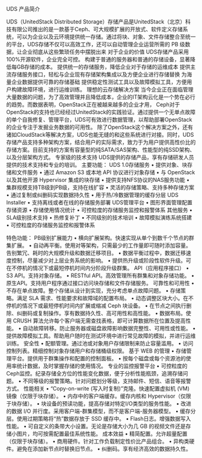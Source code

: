 UDS 产品简介

UDS（UnitedStack Distributed Storage）存储产品是UnitedStack（北京）科技有限公司推出的是一款基于Ceph、可大规模扩展的开放式、软件定义存储系统，可以为企业以及云环境提供统一存储。通过将块、对象、文件存储整合至统一的平台，UDS存储不仅可以高效工作，还可以自动管理企业运营所需的 PB 级数据，让企业彻底从这些繁琐任务中摆脱出来
对于企业的价值
UDS存储产品采用100%开源软件，企业完全可控。
构建于普通的服务器和普通的存储设备，显著降低每GB存储的成本。
提供统一的存储服务，降低企业对于存储的运维成本
提供主流存储服务接口，轻松与企业现有存储架构集成以及方便企业进行存储替换
为海量企业数据提供可靠的存储基础
提供稳定性测试工具以及故障模拟工具，方便用户构建故障环境，进行运维训练。
理想的云存储解决方案
当今企业正在面临管理大量数据的问题，为了高效管理并且降低成本，企业的IT架构云化是一个势在必行的趋势。而数据表明，OpenStack正在被越来越多的企业才用， Ceph对于OpenStack的支持也已经经过UnitedStack的实践验证。通过提供一个无单点故障的单个自我修复、管理平台，UDS可有效进行数据管理，以帮助部署OpenStack的企业专注于发掘业务数据的可用性。
除了OpenStack这个解决方案之外，还有诸如CloudStack等解决方案，UDS也能无缝的和这些系统进行对接。同时，UDS存储产品支持多种架构方案，结合用户的实际需求，致力于为用户提供高性价比的存储方案。目前支持的方案有容量型的纯SATA/SAS架构、性能型的纯SSD架构、以及分层架构方式。
专家级的技术支持
UDS提供的存储产品，享有存储研发人员提供的技术支持和专业的培训。
主要功能：
UDS 1.0存储服务
• 提供对象、块存储和文件服务
• 通过 Amazon S3 或本地 API 协议进行对象存储
• 与 OpenStack以及其他开源 Hypervisor 集成的块存储
• 提供支持NFS协议的NAS服务功能
• 集群规模支持TB级到PB级，支持在线扩容
• 灵活的存储策略、支持多种存储方案
• 通过复制或纠删码实现数据持久性
• 用于热/冷数据管理的缓存分层
UDS Installer
• 支持离线或者在线的存储服务部署
UDS管理平台
• 图形界面管理配置存储资源
• 存储使用情况统计
• 可控粒度的存储服务监控和报警体系
其他服务
• SLA级别技术支持
• 热修复补丁
• 不同级别的技术培训
• 故障模拟演练系统搭建
• 可控粒度的存储服务监控和报警体系 
 
特色功能：
PB级别扩展能力
• 横向扩展架构。快速实现从单个到数千个节点的群集扩展。
• 自动再平衡。使用对等架构，只需最少的工作量即可随时添加容量。告别繁冗、耗时的大规模升级和数据迁移项目。
• 数据平衡过程中，数据迁移速度控制，尽量减少对上层业务系统的影响。
• 提供热升级或阶段性软件升级。可在不停机的情况下或最短停机时间内分阶段升级群集。
API（应用程序接口）
• S3 API。支持对象存储。
• RESTful API。高效管理所有群集和对象存储功能。
• 原生API。支持用户程序通过接口访问块存储和文件存储服务。
可靠性和可用性
• 不存在单点故障。整个存储从设计到实现，充分考虑单点故障问题。
• 存储策略。满足 SLA 需求、性能要求和故障域的配置布局。
• 动态调整区块大小。在不停机的情况下或最短停机时间内扩展或缩减 Ceph 块设备。
• 在节点之间执行删除、纠删码或复制操作。享有数据持久性、高可用性和高性能。
• 数据布局。使用 CRUSH 算法允许每个客户端无需查找表格，即可计算数据所在位置及提高性能。
• 自动故障转移。防止服务器或磁盘故障影响数据完整性、可用性或性能。
• 提供故障模拟工具。帮助用户随时在测试环境中进行常见故障的模拟，并进行运维训练。
安全性
• 配额管理。通过池或对象用户存储限制来防止容量滥用。
• 访问控制列表。精细控制对象存储用户和存储桶级权限。
基于 WEB 的管理
• 存储管理平台。提供用于群集操作和配置的控制面板。
• 按每个磁盘或每个资源池的使用率统计数据，及时掌握存储的使用情况。
专业的监控报警平台
• 可控粒度的Ceph监控。纪录存储全方位的性能变化数据，便于分析性能瓶颈，追溯存储问题。
• 不同等级的报警策略。针对问题划分等级，支持邮件、短信、语音等报警方式。
性能相关
• “Copy-on-write (写入时复制)”克隆。快速配置虚拟机 (VM) 镜像（仅限于块存储）。
• 内存中的客户端缓存。缓存内核和 Hypervisor（仅限于块存储）。
• 块设备的预读功能，提高存储对特定I/O类型的服务性能。
• 改进的数据 I/O 并行度。采用客户端-群集模型，而不是客户端-服务器模型。
• 缓存分层。使用过期策略将“热”数据存放于 SSD 缓存中。
• Flash日志。增强数据写入性能。
• 可自定义的条带大小设置。无论是存储大小为几 GB 的视频文件还是存储小图片，均可按需配置最佳系统性能。
成本效益
• 精简配置。允许超量配置（仅限于块存储）。
• 商用硬件。针对工作负载制定性价比产品组合。
• 异构类硬件。避免在添加新节点时替换旧节点。
• 纠删码。享有经济高效的数据持久性。

